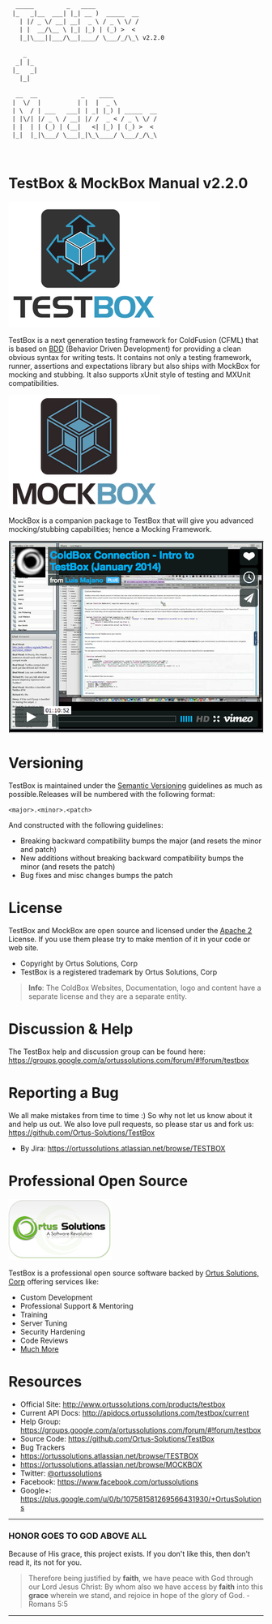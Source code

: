 ```
  _____         _   ____            
 |_   _|__  ___| |_| __ )  _____  __
   | |/ _ \/ __| __|  _ \ / _ \ \/ /
   | |  __/\__ \ |_| |_) | (_) >  < 
   |_|\___||___/\__|____/ \___/_/\_\ v2.2.0

    _   
  _| |_ 
 |_   _|
   |_|  
        
  __  __            _    ____            
 |  \/  |          | |  |  _ \           
 | \  / | ___   ___| | _| |_) | _____  __
 | |\/| |/ _ \ / __| |/ /  _ < / _ \ \/ /
 | |  | | (_) | (__|   <| |_) | (_) >  < 
 |_|  |_|\___/ \___|_|\_\____/ \___/_/\_\
                                         
                                                                             
```
# TestBox & MockBox Manual v2.2.0

![TestBox](images/TestBoxLogo300.png)

TestBox is a next generation testing framework for ColdFusion (CFML) that is based on [BDD](http://en.wikipedia.org/wiki/Behavior-driven_development) (Behavior Driven Development) for providing a clean obvious syntax for writing tests. It contains not only a testing framework, runner, assertions and expectations library but also ships with MockBox for mocking and stubbing. It also supports xUnit style of testing and MXUnit compatibilities.

![MockBox](images/MockBox_300.png)

MockBox is a companion package to TestBox that will give you advanced mocking/stubbing capabilities; hence a Mocking Framework.


<a href="https://vimeo.com/85396307"><img src="./images/testBoxIntro_VideoThumbnail.png"></a>


# Versioning
TestBox is maintained under the [Semantic Versioning](http://semver.org) guidelines as much as possible.Releases will be numbered with the following format:

```
<major>.<minor>.<patch>
```

And constructed with the following guidelines:

* Breaking backward compatibility bumps the major (and resets the minor and patch)
* New additions without breaking backward compatibility bumps the minor (and resets the patch)
* Bug fixes and misc changes bumps the patch


# License
TestBox and MockBox are open source and licensed under the [Apache 2](http://www.apache.org/licenses/LICENSE-2.0.html) License.  If you use them
please try to make mention of it in your code or web site.

* Copyright by Ortus Solutions, Corp
* TestBox is a registered trademark by Ortus Solutions, Corp


>**Info**: The ColdBox Websites, Documentation, logo and content have a separate license and they are a separate entity.

# Discussion & Help
The TestBox help and discussion group can be found here: https://groups.google.com/a/ortussolutions.com/forum/#!forum/testbox

# Reporting a Bug
We all make mistakes from time to time :) So why not let us know about it and help us out.  We also love pull requests, so please star us and fork us: https://github.com/Ortus-Solutions/TestBox
* By Jira: https://ortussolutions.atlassian.net/browse/TESTBOX

# Professional Open Source
![Ortus Solutions, Corp](images/ortussolutions_button.png)

TestBox is a professional open source software backed by [Ortus Solutions, Corp](http://www.ortussolutions.com/products/testbox) offering services like:
* Custom Development
* Professional Support & Mentoring
* Training
* Server Tuning
* Security Hardening
* Code Reviews
* [Much More](http://www.ortussolutions.com/services)

# Resources
* Official Site: http://www.ortussolutions.com/products/testbox
* Current API Docs: http://apidocs.ortussolutions.com/testbox/current
* Help Group: https://groups.google.com/a/ortussolutions.com/forum/#!forum/testbox
* Source Code: https://github.com/Ortus-Solutions/TestBox
* Bug Trackers
 * https://ortussolutions.atlassian.net/browse/TESTBOX
 * https://ortussolutions.atlassian.net/browse/MOCKBOX
* Twitter: [@ortussolutions](http://www.twitter.com/ortussolutions)
* Facebook: https://www.facebook.com/ortussolutions
* Google+: https://plus.google.com/u/0/b/107581581269566431930/+OrtusSolutions


---

### HONOR GOES TO GOD ABOVE ALL
Because of His grace, this project exists. If you don't like this, then don't read it, its not for you.


> Therefore being justified by **faith**, we have peace with God through our Lord Jesus Christ:
By whom also we have access by **faith** into this **grace** wherein we stand, and rejoice in hope of the glory of God. - Romans 5:5

---






